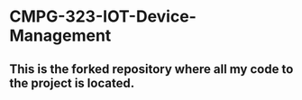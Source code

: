 # CMPG-323-IOT-Device-Management
## This is the forked repository where all my code to the project is located.
